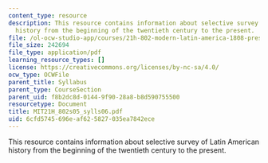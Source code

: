 ```yaml
---
content_type: resource
description: This resource contains information about selective survey of Latin American
  history from the beginning of the twentieth century to the present.
file: /ol-ocw-studio-app/courses/21h-802-modern-latin-america-1808-present-revolution-dictatorship-democracy-spring-2005/6cfd5745696eaf625827035ea7842ece_MIT21H_802s05_sylls06.pdf
file_size: 242694
file_type: application/pdf
learning_resource_types: []
license: https://creativecommons.org/licenses/by-nc-sa/4.0/
ocw_type: OCWFile
parent_title: Syllabus
parent_type: CourseSection
parent_uid: f8b2dc8d-0144-9f90-28a8-b8d590755500
resourcetype: Document
title: MIT21H_802s05_sylls06.pdf
uid: 6cfd5745-696e-af62-5827-035ea7842ece
---
```

This resource contains information about selective survey of Latin American history from the beginning of the twentieth century to the present.